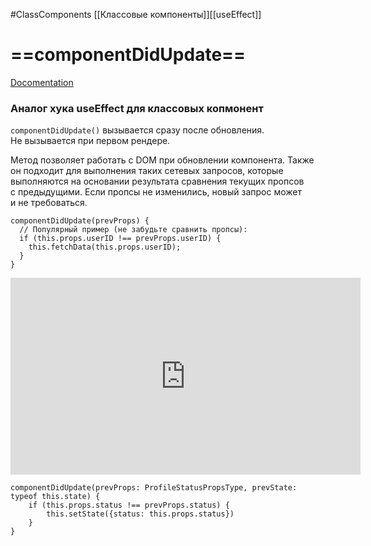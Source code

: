 #ClassComponents [[Классовые компоненты]][[useEffect]]

# ==componentDidUpdate==

[Docomentation](https://ru.reactjs.org/docs/react-component.html#componentdidupdate)

### Аналог хука useEffect для классовых копмонент

`componentDidUpdate()` вызывается сразу после обновления. Не вызывается при первом рендере.

Метод позволяет работать с DOM при обновлении компонента. Также он подходит для выполнения таких сетевых запросов, которые выполняются на основании результата сравнения текущих пропсов с предыдущими. Если пропсы не изменились, новый запрос может и не требоваться.

```tsx
componentDidUpdate(prevProps) {
  // Популярный пример (не забудьте сравнить пропсы):
  if (this.props.userID !== prevProps.userID) {
    this.fetchData(this.props.userID);
  }
}

```


<iframe width="560" height="315" src="https://www.youtube.com/embed/wcwG-pofoZk" title="YouTube video player" frameborder="0" allow="accelerometer; autoplay; clipboard-write; encrypted-media; gyroscope; picture-in-picture" allowfullscreen></iframe>


```tsx
componentDidUpdate(prevProps: ProfileStatusPropsType, prevState: typeof this.state) {  
    if (this.props.status !== prevProps.status) {  
        this.setState({status: this.props.status})  
    }  
}
```